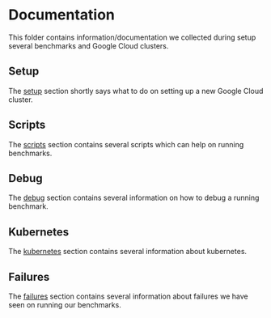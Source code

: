 # Documentation

This folder contains information/documentation we collected during setup several benchmarks
and Google Cloud clusters.

## Setup

The [setup](setup/README.md) section shortly says what to do on setting up a new Google Cloud cluster.

## Scripts

The [scripts](scripts/README.md) section contains several scripts which can help on running benchmarks.

## Debug

The [debug](debug/README.md) section contains several information on how to debug a running benchmark.

## Kubernetes

The [kubernetes](kubernetes/README.md) section contains several information about kubernetes.

## Failures

The [failures](failures/README.md) section contains several information about failures we have
seen on running our benchmarks.
